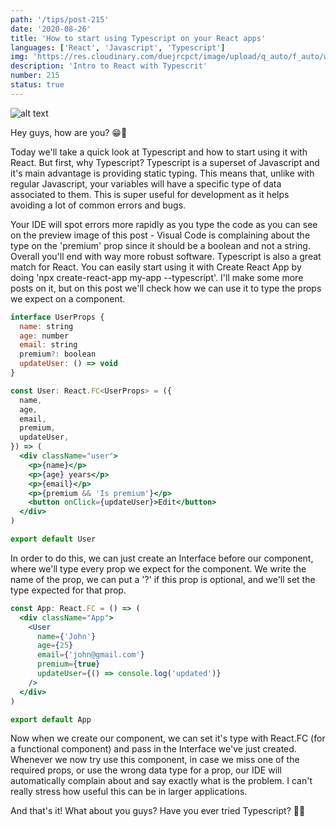 ```yaml
---
path: '/tips/post-215'
date: '2020-08-26'
title: 'How to start using Typescript on your React apps'
languages: ['React', 'Javascript', 'Typescript']
img: 'https://res.cloudinary.com/duejrcpct/image/upload/q_auto/f_auto/w_1000/v1598455340/tips/215-1_y1pgwb.png'
description: 'Intro to React with Typescrit'
number: 215
status: true
---
```


![alt text](https://res.cloudinary.com/duejrcpct/image/upload/v1598455340/tips/215-2_agokix.png 'IDE - React & Typescript')

Hey guys, how are you? 😁🤘

Today we'll take a quick look at Typescript and how to start using it with React.
But first, why Typescript? Typescript is a superset of Javascript and it's main advantage is providing static typing. This means that, unlike with regular Javascript, your variables will have a specific type of data associated to them. This is super useful for development as it helps avoiding a lot of common errors and bugs.

Your IDE will spot errors more rapidly as you type the code as you can see on the preview image of this post - Visual Code is complaining about the type on the 'premium' prop since it should be a boolean and not a string. Overall you'll end with way more robust software. Typescript is also a great match for React. You can easily start using it with Create React App by doing 'npx create-react-app my-app --typescript'. I'll make some more posts on it, but on this post we'll check how we can use it to type the props we expect on a component.

```jsx
interface UserProps {
  name: string
  age: number
  email: string
  premium?: boolean
  updateUser: () => void
}

const User: React.FC<UserProps> = ({
  name,
  age,
  email,
  premium,
  updateUser,
}) => (
  <div className="user">
    <p>{name}</p>
    <p>{age} years</p>
    <p>{email}</p>
    <p>{premium && 'Is premium'}</p>
    <button onClick={updateUser}>Edit</button>
  </div>
)

export default User
```

In order to do this, we can just create an Interface before our component, where we'll type every prop we expect for the component. We write the name of the prop, we can put a '?' if this prop is optional, and we'll set the type expected for that prop.

```jsx
const App: React.FC = () => (
  <div className="App">
    <User
      name={'John'}
      age={25}
      email={'john@gmail.com'}
      premium={true}
      updateUser={() => console.log('updated')}
    />
  </div>
)

export default App
```

Now when we create our component, we can set it's type with React.FC (for a functional component) and pass in the Interface we've just created. Whenever we now try use this component, in case we miss one of the required props, or use the wrong data type for a prop, our IDE will automatically complain about and say exactly what is the problem. I can't really stress how useful this can be in larger applications.

And that's it! What about you guys? Have you ever tried Typescript? 🤔🤔
